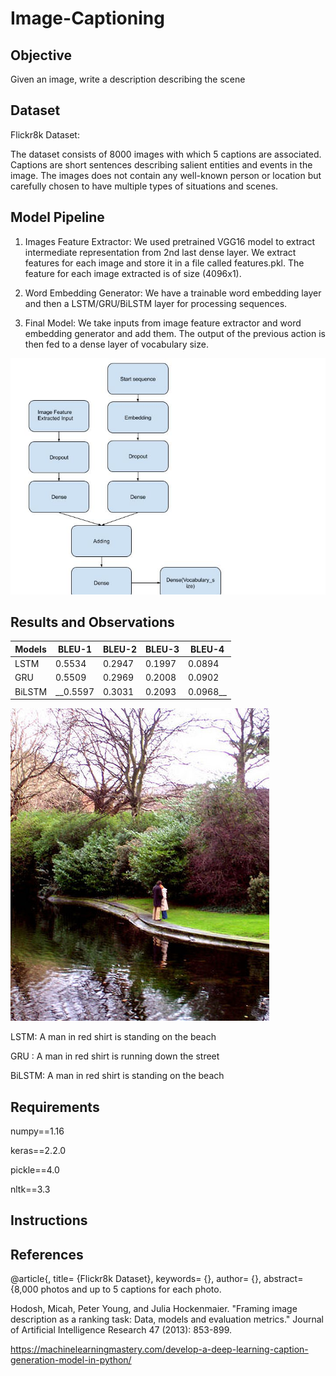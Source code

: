 # Image-Captioning

## Objective

Given an image, write a description describing the scene

## Dataset

Flickr8k Dataset:

The dataset consists of 8000 images with which 5 captions are associated. Captions are short sentences describing salient entities and events in the image. The images does not contain any well-known person or location but carefully chosen to have multiple types of situations and scenes.


## Model Pipeline

1. Images Feature Extractor: We used pretrained VGG16 model to extract intermediate representation from 2nd last dense layer. We extract features for each image and store it in a file called features.pkl. The feature for each image extracted is of size (4096x1).

2. Word Embedding Generator: We have a trainable word embedding layer and then a LSTM/GRU/BiLSTM layer for processing sequences.

3. Final Model: We take inputs from image feature extractor and word embedding generator and add them. The output of the previous action is then fed to a dense layer of vocabulary size.  

![Model](Model.jpg)


## Results and Observations

| __Models__   | __BLEU-1__ | __BLEU-2__ | __BLEU-3__ | __BLEU-4__ |
|------------- |------------|------------|------------|------------|
| LSTM         | 0.5534     | 0.2947     | 0.1997  | 0.0894        |
| GRU          | 0.5509     | 0.2969     | 0.2008  | 0.0902        |
| BiLSTM       | __0.5597     | 0.3031     | 0.2093  | 0.0968__    |


![experiment](example.jpg)


LSTM: A man in red shirt is standing on the beach

GRU : A man in red shirt is running down the street

BiLSTM: A man in red shirt is standing on the beach

## Requirements

numpy==1.16

keras==2.2.0

pickle==4.0

nltk==3.3

## Instructions

## References

@article{,
title= {Flickr8k Dataset},
keywords= {},
author= {},
abstract= {8,000 photos and up to 5 captions for each photo.


Hodosh, Micah, Peter Young, and Julia Hockenmaier. "Framing image description as a ranking task: Data, models and evaluation metrics." Journal of Artificial Intelligence Research 47 (2013): 853-899.

https://machinelearningmastery.com/develop-a-deep-learning-caption-generation-model-in-python/

